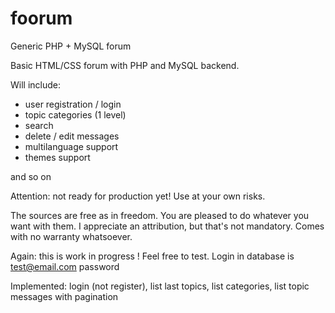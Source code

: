 # foorum
Generic PHP + MySQL forum

Basic HTML/CSS forum with PHP and MySQL backend.

Will include:

- user registration / login
- topic categories (1 level)
- search
- delete / edit messages
- multilanguage support
- themes support

and so on

Attention: not ready for production yet! Use at your own risks.

The sources are free as in freedom. You are pleased to do whatever you want with them.
I appreciate an attribution, but that's not mandatory.
Comes with no warranty whatsoever.

Again: this is work in progress !
Feel free to test.
Login in database is test@email.com password

Implemented: login (not register), list last topics, list categories, list topic messages with pagination

